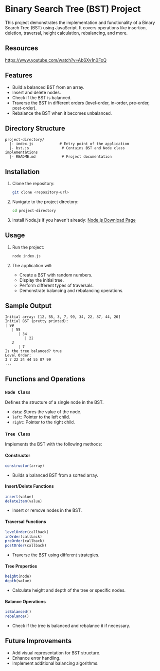 # Binary Search Tree (BST) Project

This project demonstrates the implementation and functionality of a Binary Search Tree (BST) using JavaScript. It covers operations like insertion, deletion, traversal, height calculation, rebalancing, and more.

## Resources
https://www.youtube.com/watch?v=Ab6Xv1n0FoQ

## Features

- Build a balanced BST from an array.
- Insert and delete nodes.
- Check if the BST is balanced.
- Traverse the BST in different orders (level-order, in-order, pre-order, post-order).
- Rebalance the BST when it becomes unbalanced.

## Directory Structure
```
project-directory/
  |- index.js            # Entry point of the application
  |- bst.js               # Contains BST and Node class implementations
  |- README.md            # Project documentation
```

## Installation

1. Clone the repository:
   ```bash
   git clone <repository-url>
   ```

2. Navigate to the project directory:
   ```bash
   cd project-directory
   ```

3. Install Node.js if you haven't already: [Node.js Download Page](https://nodejs.org/)

## Usage

1. Run the project:
   ```bash
   node index.js
   ```

2. The application will:
   - Create a BST with random numbers.
   - Display the initial tree.
   - Perform different types of traversals.
   - Demonstrate balancing and rebalancing operations.

## Sample Output
```
Initial array: [12, 55, 3, 7, 99, 34, 22, 87, 44, 20]
Initial BST (pretty printed):
| 99
   | 55
      | 34
         | 22
   3
      | 7
Is the tree balanced? true
Level Order:
3 7 22 34 44 55 87 99
...
```

## Functions and Operations

### `Node Class`
Defines the structure of a single node in the BST.
- `data`: Stores the value of the node.
- `left`: Pointer to the left child.
- `right`: Pointer to the right child.

### `Tree Class`
Implements the BST with the following methods:

#### Constructor
```javascript
constructor(array)
```
- Builds a balanced BST from a sorted array.

#### Insert/Delete Functions
```javascript
insert(value)
deleteItem(value)
```
- Insert or remove nodes in the BST.

#### Traversal Functions
```javascript
levelOrder(callback)
inOrder(callback)
preOrder(callback)
postOrder(callback)
```
- Traverse the BST using different strategies.

#### Tree Properties
```javascript
height(node)
depth(value)
```
- Calculate height and depth of the tree or specific nodes.

#### Balance Operations
```javascript
isBalanced()
rebalance()
```
- Check if the tree is balanced and rebalance it if necessary.

## Future Improvements
- Add visual representation for BST structure.
- Enhance error handling.
- Implement additional balancing algorithms.



